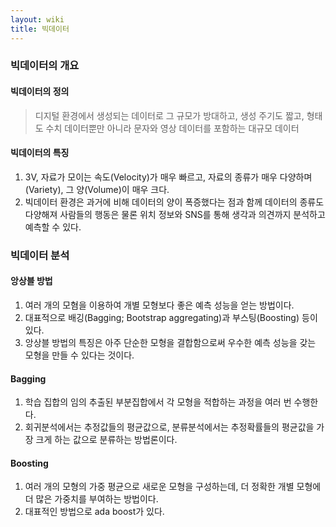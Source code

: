 ```yaml
---
layout: wiki
title: 빅데이터
---
```


### 빅데이터의 개요
#### 빅데이터의 정의
> 디지털 환경에서 생성되는 데이터로 그 규모가 방대하고, 생성 주기도 짧고, 형태도 수치 데이터뿐만 아니라 문자와 영상 데이터를 포함하는 대규모 데이터

#### 빅데이터의 특징
1. 3V, 자료가 모이는 속도(Velocity)가 매우 빠르고, 자료의 종류가 매우 다양하며(Variety), 그 양(Volume)이 매우 크다.
1. 빅데이터 환경은 과거에 비해 데이터의 양이 폭증했다는 점과 함께 데이터의 종류도 다양해져 사람들의 행동은 물론 위치 정보와 SNS를 통해 생각과 의견까지 분석하고 예측할 수 있다.

### 빅데이터 분석
#### 앙상블 방법
1. 여러 개의 모혐을 이용하여 개별 모형보다 좋은 예측 성능을 얻는 방법이다.
1. 대표적으로 배깅(Bagging; Bootstrap aggregating)과 부스팅(Boosting) 등이 있다.
1. 앙상블 방법의 특징은 아주 단순한 모형을 결합함으로써 우수한 예측 성능을 갖는 모형을 만들 수 있다는 것이다.

#### Bagging
1. 학습 집합의 임의 추출된 부분집합에서 각 모형을 적합하는 과정을 여러 번 수행한다.
1. 회귀분석에서는 추정값들의 평균값으로, 분류분석에서는 추정확률들의 평균값을 가장 크게 하는 값으로 분류하는 방법론이다.

#### Boosting
1. 여러 개의 모형의 가중 평균으로 새로운 모형을 구성하는데, 더 정확한 개별 모형에 더 많은 가중치를 부여하는 방법이다.
1. 대표적인 방법으로 ada boost가 있다.
